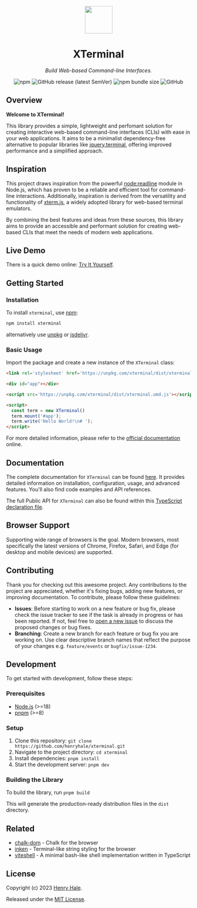 <div align="center">
<img width="75" height="75" src="https://raw.githubusercontent.com/henryhale/xterminal/master/assets/logo-rounded.png" />
<h1>XTerminal</h1>
<p><i>Build Web-based Command-line Interfaces.</i></p>
<img alt="npm" src="https://img.shields.io/npm/v/xterminal">
<img alt="GitHub release (latest SemVer)" src="https://img.shields.io/github/v/release/henryhale/xterminal">
<img alt="npm bundle size" src="https://img.shields.io/bundlephobia/minzip/xterminal">
<img alt="GitHub" src="https://img.shields.io/github/license/henryhale/xterminal">
</div>

## Overview

**Welcome to XTerminal!** 

This library provides a simple, lightweight and perfomant solution for creating interactive web-based command-line interfaces (CLIs) with ease in your web applications. It aims to be a minimalist dependency-free alternative to popular libraries like [jquery.terminal](https://github.com/jcubic/jquery.terminal), offering improved performance and a simplified approach.

## Inspiration

This project draws inspiration from the powerful [node:readline](https://nodejs.org/api/readline.html) module in Node.js, which has proven to be a reliable and efficient tool for command-line interactions. Additionally, inspiration is derived from the versatility and functionality of [xterm.js](https://github.com/xtermjs), a widely adopted library for web-based terminal emulators.

By combining the best features and ideas from these sources, this library aims to provide an accessible and performant solution for creating web-based CLIs that meet the needs of modern web applications.

## Live Demo

There is a quick demo online: [Try It Yourself](https://xterminal.js.org/demo/).

## Getting Started

### Installation

To install `xterminal`, use [npm](https://npmjs.org/xterminal):

```sh
npm install xterminal
```

alternatively use [unpkg](https://unpkg.com/xterminal) or [jsdelivr](https://cdn.jsdelivr.net/npm/xterminal).

### Basic Usage

Import the package and create a new instance of the `XTerminal` class:

```html
<link rel='stylesheet' href='https://unpkg.com/xterminal/dist/xterminal.css'>

<div id="app"></div>

<script src='https://unpkg.com/xterminal/dist/xterminal.umd.js'></script>

<script>
  const term = new XTerminal()
  term.mount('#app');
  term.write('Hello World!\n# ');
</script>
```

For more detailed information, please refer to the [official documentation](https://xterminal.js.org/) online.

## Documentation

The complete documentation for `XTerminal` can be found [here](https://xterminal.js.org/). It provides detailed information on installation, configuration, usage, and advanced features. You'll also find code examples and API references.

The full Public API for `XTerminal` can also be found within this [TypeScript declaration file](https://github.com/henryhale/xterminal/blob/master/source/types.ts).

## Browser Support

Supporting wide range of browsers is the goal. Modern browsers, most specifically the latest versions of Chrome, Firefox, Safari, and Edge (for desktop and mobile devices) are supported.

## Contributing

Thank you for checking out this awesome project. Any contributions to the project are appreciated, whether it's fixing bugs, adding new features, or improving documentation. To contribute, please follow these guidelines:

- **Issues**: Before starting to work on a new feature or bug fix, please check the issue tracker to see if the task is already in progress or has been reported. If not, feel free to [open a new issue](https://github.com/henryhale/xterminal/issues/new) to discuss the proposed changes or bug fixes.
- **Branching**: Create a new branch for each feature or bug fix you are working on. Use clear descriptive branch names that reflect the purpose of your changes e.g. `feature/events` or `bugfix/issue-1234`.

## Development

To get started with development, follow these steps:

### Prerequisites

- [Node.js](https://nodejs.org) (>=18)
- [pnpm](https://pnpm.io/) (>=8)

### Setup

1. Clone this repository: `git clone https://github.com/henryhale/xterminal.git`
2. Navigate to the project directory: `cd xterminal`
3. Install dependencies: `pnpm install`
4. Start the development server: `pnpm dev`

### Building the Library

To build the library, run `pnpm build`

This will generate the production-ready distribution files in the `dist` directory.

## Related

- [chalk-dom](https://github.com/henryhale/chalk-dom) - Chalk for the browser
- [inken](https://github.com/henryhale/inken) - Terminal-like string styling for the browser
- [viteshell](https://github.com/henryhale/viteshell) - A minimal bash-like shell implementation written in TypeScript

## License

Copyright (c) 2023 [Henry Hale](https://github.com/henryhale/).

Released under the [MIT License](https://github.com/henryhale/xterminal/blob/master/LICENSE.txt).
